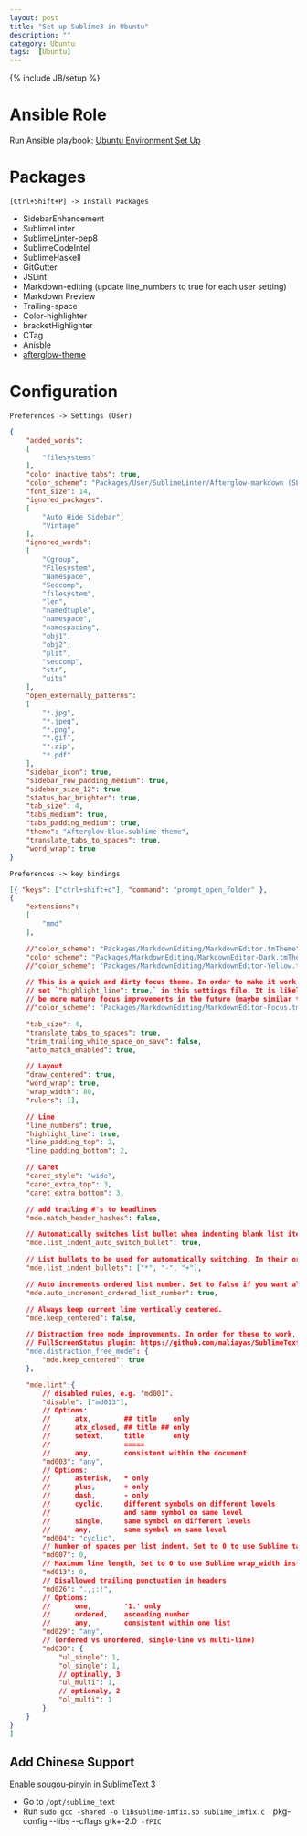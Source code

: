 ```yaml
---
layout: post
title: "Set up Sublime3 in Ubuntu"
description: ""
category: Ubuntu
tags:  [Ubuntu]
---
```

{% include JB/setup %}

# Ansible Role

Run Ansible playbook: [Ubuntu Environment Set Up](https://github.com/SuzyWu2014/my-ansible-roles)

# Packages

`[Ctrl+Shift+P] -> Install Packages`

+ SidebarEnhancement
+ SublimeLinter
+ SublimeLinter-pep8
+ SublimeCodeIntel
+ SublimeHaskell
+ GitGutter
+ JSLint
+ Markdown-editing (update line_numbers to true for each user setting)
+ Markdown Preview
+ Trailing-space
+ Color-highlighter
+ bracketHighlighter
+ CTag
+ Anisble
+ [afterglow-theme](https://github.com/YabataDesign/afterglow-theme)

# Configuration

`Preferences -> Settings (User)`

```json
{
    "added_words":
    [
        "filesystems"
    ],
    "color_inactive_tabs": true,
    "color_scheme": "Packages/User/SublimeLinter/Afterglow-markdown (SL).tmTheme",
    "font_size": 14,
    "ignored_packages":
    [
        "Auto Hide Sidebar",
        "Vintage"
    ],
    "ignored_words":
    [
        "Cgroup",
        "Filesystem",
        "Namespace",
        "Seccomp",
        "filesystem",
        "len",
        "namedtuple",
        "namespace",
        "namespacing",
        "obj1",
        "obj2",
        "plit",
        "seccomp",
        "str",
        "uits"
    ],
    "open_externally_patterns":
    [
        "*.jpg",
        "*.jpeg",
        "*.png",
        "*.gif",
        "*.zip",
        "*.pdf"
    ],
    "sidebar_icon": true,
    "sidebar_row_padding_medium": true,
    "sidebar_size_12": true,
    "status_bar_brighter": true,
    "tab_size": 4,
    "tabs_medium": true,
    "tabs_padding_medium": true,
    "theme": "Afterglow-blue.sublime-theme",
    "translate_tabs_to_spaces": true,
    "word_wrap": true
}
```

`Preferences -> key bindings`
```json
[{ "keys": ["ctrl+shift+o"], "command": "prompt_open_folder" },
{
    "extensions":
    [
        "mmd"
    ],

    //"color_scheme": "Packages/MarkdownEditing/MarkdownEditor.tmTheme",
    "color_scheme": "Packages/MarkdownEditing/MarkdownEditor-Dark.tmTheme",
    //"color_scheme": "Packages/MarkdownEditing/MarkdownEditor-Yellow.tmTheme",

    // This is a quick and dirty focus theme. In order to make it work, you've to
    // set `"highlight_line": true,` in this settings file. It is likely that there will
    // be more mature focus improvements in the future (maybe similar to iA Writer).
    //"color_scheme": "Packages/MarkdownEditing/MarkdownEditor-Focus.tmTheme",

    "tab_size": 4,
    "translate_tabs_to_spaces": true,
    "trim_trailing_white_space_on_save": false,
    "auto_match_enabled": true,

    // Layout
    "draw_centered": true,
    "word_wrap": true,
    "wrap_width": 80,
    "rulers": [],

    // Line
    "line_numbers": true,
    "highlight_line": true,
    "line_padding_top": 2,
    "line_padding_bottom": 2,

    // Caret
    "caret_style": "wide",
    "caret_extra_top": 3,
    "caret_extra_bottom": 3,

    // add trailing #'s to headlines
    "mde.match_header_hashes": false,

    // Automatically switches list bullet when indenting blank list item with <Tab>.
    "mde.list_indent_auto_switch_bullet": true,

    // List bullets to be used for automatically switching. In their order.
    "mde.list_indent_bullets": ["*", "-", "+"],

    // Auto increments ordered list number. Set to false if you want always "1".
    "mde.auto_increment_ordered_list_number": true,

    // Always keep current line vertically centered.
    "mde.keep_centered": false,

    // Distraction free mode improvements. In order for these to work, you have to install
    // FullScreenStatus plugin: https://github.com/maliayas/SublimeText_FullScreenStatus
    "mde.distraction_free_mode": {
        "mde.keep_centered": true
    },

    "mde.lint":{
        // disabled rules, e.g. "md001".
        "disable": ["md013"],
        // Options:
        //      atx,        ## title    only
        //      atx_closed, ## title ## only
        //      setext,     title       only
        //                  =====
        //      any,        consistent within the document
        "md003": "any",
        // Options:
        //      asterisk,   * only
        //      plus,       + only
        //      dash,       - only
        //      cyclic,     different symbols on different levels
        //                  and same symbol on same level
        //      single,     same symbol on different levels
        //      any,        same symbol on same level
        "md004": "cyclic",
        // Number of spaces per list indent. Set to 0 to use Sublime tab_size instead
        "md007": 0,
        // Maximum line length, Set to 0 to use Sublime wrap_width instead
        "md013": 0,
        // Disallowed trailing punctuation in headers
        "md026": ".,;:!",
        // Options:
        //      one,        '1.' only
        //      ordered,    ascending number
        //      any,        consistent within one list
        "md029": "any",
        // (ordered vs unordered, single-line vs multi-line)
        "md030": {
            "ul_single": 1,
            "ol_single": 1,
            // optinally, 3
            "ul_multi": 1,
            // optionaly, 2
            "ol_multi": 1
        }
    }
}
]

```

## Add Chinese Support

[Enable sougou-pinyin in SublimeText 3](http://html5beta.com/page/ubuntu-14-04-install-fcitx-sougoupinyin-sublime-text-3-chinese-input-fix.html#)

+ Go to `/opt/sublime_text`
+ Run `sudo gcc -shared -o libsublime-imfix.so sublime_imfix.c  `pkg-config --libs --cflags gtk+-2.0` -fPIC`